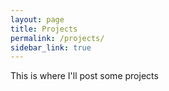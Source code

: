 ```yaml
---
layout: page
title: Projects
permalink: /projects/
sidebar_link: true
---
```


This is where I'll post some projects